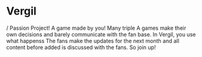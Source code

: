 # Vergil
/ Passion Project!
A game made by you!
Many triple A games make their own decisions and barely communicate with the fan base. In Vergil, you use what happenss
The fans make the updates for the next month and all content before added is discussed with the fans.
So join up!
